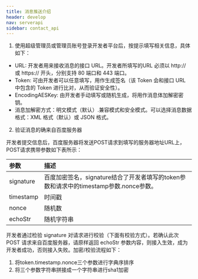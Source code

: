 ```yaml
---
title: 消息推送介绍
header: develop
nav: serverapi
sidebar: contact_api
---
```


 

1. 使用超级管理员或管理员账号登录开发者平台后，按提示填写相关信息，具体如下：

- URL: 开发者用来接收消息的接口 URL。开发者所填写的URL 必须以 http:// 或 https:// 开头，分别支持 80 端口和 443 端口。
- Token: 可由开发者可以任意填写，用作生成签名（该 Token 会和接口 URL 中包含的 Token 进行比对，从而验证安全性）。
- EncodingAESKey: 由开发者手动填写或随机生成，将用作消息体加解密密钥。
- 消息加解密方式：明文模式（默认）.兼容模式和安全模式。可以选择消息数据格式：XML 格式（默认）或 JSON 格式。

2. 验证消息的确来自百度服务器

开发者提交信息后，百度服务器将发送POST请求到填写的服务器地址URL上，POST请求携带参数如下表所示：

| 参数      | 描述                                                         |
| :-------- | :----------------------------------------------------------- |
| signature | 百度加密签名，signature结合了开发者填写的token参数和请求中的timestamp参数.nonce参数。 |
| timestamp | 时间戳                                                       |
| nonce     | 随机数                                                       |
| echoStr   | 随机字符串                                                   |

开发者通过检验 signature 对请求进行校验（下面有校验方式）。若确认此次 POST 请求来自百度服务器，请原样返回 echoStr 参数内容，则接入生效，成为开发者成功，否则接入失败。加密/校验流程如下：

1. 将token.timestamp.nonce三个参数进行字典序排序
2. 将三个参数字符串拼接成一个字符串进行sha1加密




